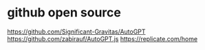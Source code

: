 # github open source

https://github.com/Significant-Gravitas/AutoGPT
https://github.com/zabirauf/AutoGPT.js
https://replicate.com/home
